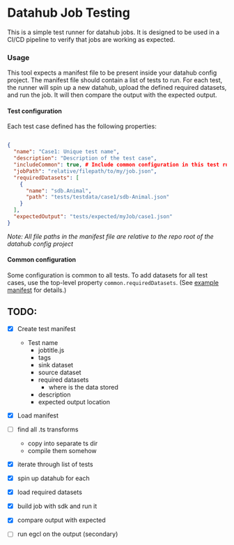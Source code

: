 # Datahub Job Testing

This is a simple test runner for datahub jobs. It is designed to be used in a CI/CD pipeline to verify that jobs are working as expected.

### Usage
This tool expects a manifest file to be present inside your datahub config project. The manifest file should contain a list of tests to run. 
For each test, the runner will spin up a new datahub, upload the defined required datasets, and run the job. It will then compare the output with the expected output.

#### Test configuration
Each test case defined has the following properties:
```json

{
  "name": "Case1: Unique test name",
  "description": "Description of the test case",
  "includeCommon": true, # Include common configuration in this test run. Default is false
  "jobPath": "relative/filepath/to/my/job.json",
  "requiredDatasets": [
    {
      "name": "sdb.Animal",
      "path": "tests/testdata/case1/sdb-Animal.json"
    }
  ],
  "expectedOutput": "tests/expected/myJob/case1.json"
}
```
*Note: All file paths in the manifest file are relative to the repo root of the datahub config project*


#### Common configuration
Some configuration is common to all tests. To add datasets for all test cases, use the top-level property `common.requiredDatasets`. (See [example manifest](example-manifest.json) for details.)





## TODO:
- [x] Create test manifest
    * Test name
        * jobtitle.js
        * tags
        * sink dataset
        * source dataset
        * required datasets
            * where is the data stored
        * description
        * expected output location

- [x] Load manifest
- [ ] find all .ts transforms
    * copy into separate ts dir
    * compile them somehow
- [x] iterate through list of tests
- [x] spin up datahub for each
- [x] load required datasets
- [x] build job with sdk and run it
- [x] compare output with expected
- [ ] run egcl on the output (secondary)
